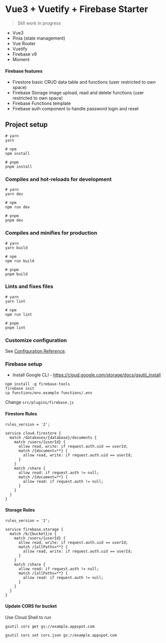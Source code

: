 # Vue3 + Vuetify + Firebase Starter

> Still work in progress

* Vue3
* Pinia (state management)
* Vue Router
* Vuetify
* Firebase v9
* Moment

#### Firebase features

* Firestore basic CRUD data table and functions (user restricted to own space)
* Firebase Storage image upload, read and delete functions (user restricted to own space)
* Firebase Functions template
* Firebase auth component to handle password login and reset

## Project setup

```
# yarn
yarn

# npm
npm install

# pnpm
pnpm install
```

### Compiles and hot-reloads for development

```
# yarn
yarn dev

# npm
npm run dev

# pnpm
pnpm dev
```

### Compiles and minifies for production

```
# yarn
yarn build

# npm
npm run build

# pnpm
pnpm build
```

### Lints and fixes files

```
# yarn
yarn lint

# npm
npm run lint

# pnpm
pnpm lint
```

### Customize configuration

See [Configuration Reference](https://vitejs.dev/config/).


### Firebase setup

* Install Google CLI - https://cloud.google.com/storage/docs/gsutil_install

```
npm install -g firebase-tools
firebase init
cp functions/env.example functions/.env
```

Change `src/plugins/firebase.js`

#### Firestore Rules

```
rules_version = '2';

service cloud.firestore {
  match /databases/{database}/documents {
    match /users/{userId} {
      allow read, write: if request.auth.uid == userId;
      match /{document=**} {
        allow read, write: if request.auth.uid == userId;
      }
    }
    match /share {
      allow read: if request.auth != null;
      match /{document=**} {
        allow read: if request.auth != null;
      }
    }
  }
}
```

#### Storage Rules

```
rules_version = '2';

service firebase.storage {
  match /b/{bucket}/o {
    match /users/{userId} {
      allow read, write: if request.auth.uid == userId;
      match /{allPaths=**} {
        allow read, write: if request.auth.uid == userId;
      }
    }
    match /share {
      allow read: if request.auth != null;
      match /{allPaths=**} {
        allow read: if request.auth != null;
      }
    }
  }
}
```

#### Update CORS for bucket

Use Cloud Shell to run
```
gsutil cors get gs://example.appspot.com

gsutil cors set cors.json gs://example.appspot.com
```
